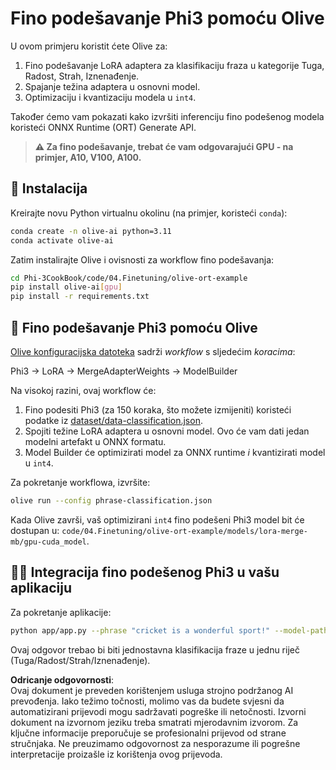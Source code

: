 # Fino podešavanje Phi3 pomoću Olive

U ovom primjeru koristit ćete Olive za:

1. Fino podešavanje LoRA adaptera za klasifikaciju fraza u kategorije Tuga, Radost, Strah, Iznenađenje.
1. Spajanje težina adaptera u osnovni model.
1. Optimizaciju i kvantizaciju modela u `int4`.

Također ćemo vam pokazati kako izvršiti inferenciju fino podešenog modela koristeći ONNX Runtime (ORT) Generate API.

> **⚠️ Za fino podešavanje, trebat će vam odgovarajući GPU - na primjer, A10, V100, A100.**

## 💾 Instalacija

Kreirajte novu Python virtualnu okolinu (na primjer, koristeći `conda`):

```bash
conda create -n olive-ai python=3.11
conda activate olive-ai
```

Zatim instalirajte Olive i ovisnosti za workflow fino podešavanja:

```bash
cd Phi-3CookBook/code/04.Finetuning/olive-ort-example
pip install olive-ai[gpu]
pip install -r requirements.txt
```

## 🧪 Fino podešavanje Phi3 pomoću Olive
[Olive konfiguracijska datoteka](../../../../../code/03.Finetuning/olive-ort-example/phrase-classification.json) sadrži *workflow* s sljedećim *koracima*:

Phi3 -> LoRA -> MergeAdapterWeights -> ModelBuilder

Na visokoj razini, ovaj workflow će:

1. Fino podesiti Phi3 (za 150 koraka, što možete izmijeniti) koristeći podatke iz [dataset/data-classification.json](../../../../../code/03.Finetuning/olive-ort-example/dataset/dataset-classification.json).
1. Spojiti težine LoRA adaptera u osnovni model. Ovo će vam dati jedan modelni artefakt u ONNX formatu.
1. Model Builder će optimizirati model za ONNX runtime *i* kvantizirati model u `int4`.

Za pokretanje workflowa, izvršite:

```bash
olive run --config phrase-classification.json
```

Kada Olive završi, vaš optimizirani `int4` fino podešeni Phi3 model bit će dostupan u: `code/04.Finetuning/olive-ort-example/models/lora-merge-mb/gpu-cuda_model`.

## 🧑‍💻 Integracija fino podešenog Phi3 u vašu aplikaciju 

Za pokretanje aplikacije:

```bash
python app/app.py --phrase "cricket is a wonderful sport!" --model-path models/lora-merge-mb/gpu-cuda_model
```

Ovaj odgovor trebao bi biti jednostavna klasifikacija fraze u jednu riječ (Tuga/Radost/Strah/Iznenađenje).

**Odricanje odgovornosti**:  
Ovaj dokument je preveden korištenjem usluga strojno podržanog AI prevođenja. Iako težimo točnosti, molimo vas da budete svjesni da automatizirani prijevodi mogu sadržavati pogreške ili netočnosti. Izvorni dokument na izvornom jeziku treba smatrati mjerodavnim izvorom. Za ključne informacije preporučuje se profesionalni prijevod od strane stručnjaka. Ne preuzimamo odgovornost za nesporazume ili pogrešne interpretacije proizašle iz korištenja ovog prijevoda.